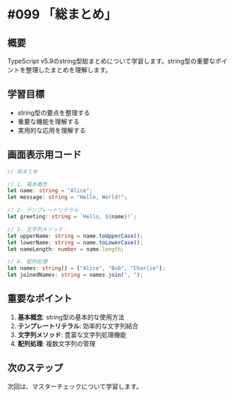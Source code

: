# #099 「総まとめ」

## 概要
TypeScript v5.9のstring型総まとめについて学習します。string型の重要なポイントを整理したまとめを理解します。

## 学習目標
- string型の要点を整理する
- 重要な機能を理解する
- 実用的な応用を理解する

## 画面表示用コード

```typescript
// 総まとめ

// 1. 基本概念
let name: string = "Alice";
let message: string = "Hello, World!";

// 2. テンプレートリテラル
let greeting: string = `Hello, ${name}!`;

// 3. 文字列メソッド
let upperName: string = name.toUpperCase();
let lowerName: string = name.toLowerCase();
let nameLength: number = name.length;

// 4. 配列処理
let names: string[] = ["Alice", "Bob", "Charlie"];
let joinedNames: string = names.join(", ");
```

## 重要なポイント
1. **基本概念**: string型の基本的な使用方法
2. **テンプレートリテラル**: 効率的な文字列結合
3. **文字列メソッド**: 豊富な文字列処理機能
4. **配列処理**: 複数文字列の管理

## 次のステップ
次回は、マスターチェックについて学習します。